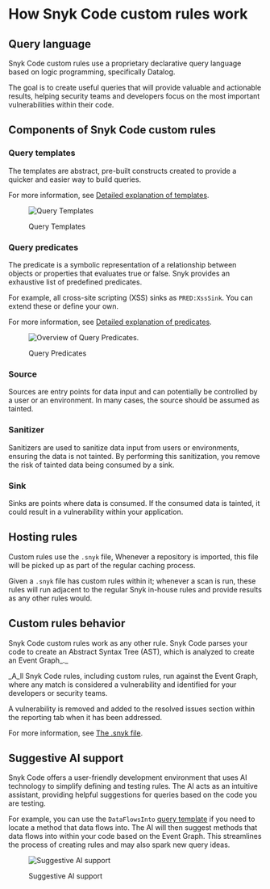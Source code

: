 # How Snyk Code custom rules work

## Query language

Snyk Code custom rules use a proprietary declarative query language based on logic programming, specifically Datalog.&#x20;

The goal is to create useful queries that will provide valuable and actionable results, helping security teams and developers focus on the most important vulnerabilities within their code.

## Components of Snyk Code custom rules

### Query templates

The templates are abstract, pre-built constructs created to provide a quicker and easier way to build queries.

For more information, see [Detailed explanation of templates](the-query-language.md#template).

<figure><img src="../../../.gitbook/assets/query templates.png" alt="Query Templates"><figcaption><p>Query Templates</p></figcaption></figure>

### Query predicates

The predicate is a symbolic representation of a relationship between objects or properties that evaluates true or false. Snyk provides an exhaustive list of predefined predicates.&#x20;

For example, all cross-site scripting (XSS) sinks as `PRED:XssSink`. You can extend these or define your own.&#x20;

For more information, see [Detailed explanation of predicates](the-query-language.md#predicate-pred).

<figure><img src="../../../.gitbook/assets/query predicates.png" alt="Overview of Query Predicates."><figcaption><p>Query Predicates</p></figcaption></figure>

### Source

Sources are entry points for data input and can potentially be controlled by a user or an environment. In many cases, the source should be assumed as tainted.&#x20;

### Sanitizer

Sanitizers are used to sanitize data input from users or environments, ensuring the data is not tainted. By performing this sanitization, you remove the risk of tainted data being consumed by a sink.&#x20;

### Sink

Sinks are points where data is consumed. If the consumed data is tainted, it could result in a vulnerability within your application.&#x20;

## Hosting rules

Custom rules use the `.snyk` file, Whenever a repository is imported, this file will be picked up as part of the regular caching process.&#x20;

Given a `.snyk` file has custom rules within it; whenever a scan is run, these rules will run adjacent to the regular Snyk in-house rules and provide results as any other rules would.

## Custom rules behavior&#x20;

Snyk Code custom rules work as any other rule. Snyk Code parses your code to create an Abstract Syntax Tree (AST), which is analyzed to create an Event Graph_._&#x20;

_A_ll Snyk Code rules, including custom rules, run against the Event Graph, where any match is considered a vulnerability and identified for your developers or security teams.

A vulnerability is removed and added to the resolved issues section within the reporting tab when it has been addressed.

For more information, see [The .snyk file](../../policies/the-.snyk-file.md).

## Suggestive AI support

Snyk Code offers a user-friendly development environment that uses AI technology to simplify defining and testing rules. The AI acts as an intuitive assistant, providing helpful suggestions for queries based on the code you are testing.

For example, you can use the  `DataFlowsInto` [query template](how-snyk-code-custom-rules-work.md#query-templates) if you need to locate a method that data flows into. The AI will then suggest methods that data flows into within your code based on the Event Graph. This streamlines the process of creating rules and may also spark new query ideas.

<figure><img src="../../../.gitbook/assets/suggestive_ai_support (1).gif" alt="Suggestive AI support"><figcaption><p>Suggestive AI support</p></figcaption></figure>



